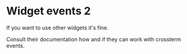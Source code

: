 
# Widget events 2

If you want to use other widgets it's fine. 

Consult their documentation how and if they can work with
crossterm events.
